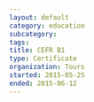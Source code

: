 ```yaml
---
layout: default
category: education
subcategory:
tags:
title: CEFR B1
type: Certificate
organization: Tours
started: 2015-05-25
ended: 2015-06-12
---
```

